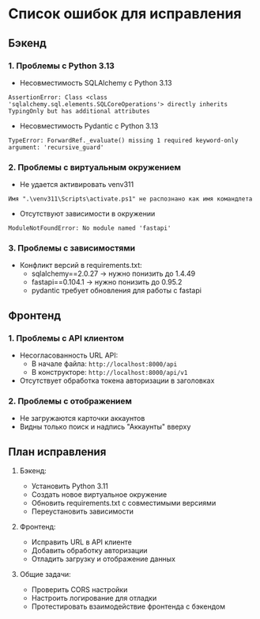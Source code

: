 # Список ошибок для исправления

## Бэкенд

### 1. Проблемы с Python 3.13
- Несовместимость SQLAlchemy с Python 3.13
```
AssertionError: Class <class 'sqlalchemy.sql.elements.SQLCoreOperations'> directly inherits TypingOnly but has additional attributes
```
- Несовместимость Pydantic с Python 3.13
```
TypeError: ForwardRef._evaluate() missing 1 required keyword-only argument: 'recursive_guard'
```

### 2. Проблемы с виртуальным окружением
- Не удается активировать venv311
```
Имя ".\venv311\Scripts\activate.ps1" не распознано как имя командлета
```
- Отсутствуют зависимости в окружении
```
ModuleNotFoundError: No module named 'fastapi'
```

### 3. Проблемы с зависимостями
- Конфликт версий в requirements.txt:
  - sqlalchemy==2.0.27 -> нужно понизить до 1.4.49
  - fastapi==0.104.1 -> нужно понизить до 0.95.2
  - pydantic требует обновления для работы с fastapi

## Фронтенд

### 1. Проблемы с API клиентом
- Несогласованность URL API:
  - В начале файла: `http://localhost:8000/api`
  - В конструкторе: `http://localhost:8000/api/v1`
- Отсутствует обработка токена авторизации в заголовках

### 2. Проблемы с отображением
- Не загружаются карточки аккаунтов
- Видны только поиск и надпись "Аккаунты" вверху

## План исправления

1. Бэкенд:
   - Установить Python 3.11
   - Создать новое виртуальное окружение
   - Обновить requirements.txt с совместимыми версиями
   - Переустановить зависимости

2. Фронтенд:
   - Исправить URL в API клиенте
   - Добавить обработку авторизации
   - Отладить загрузку и отображение данных

3. Общие задачи:
   - Проверить CORS настройки
   - Настроить логирование для отладки
   - Протестировать взаимодействие фронтенда с бэкендом 
